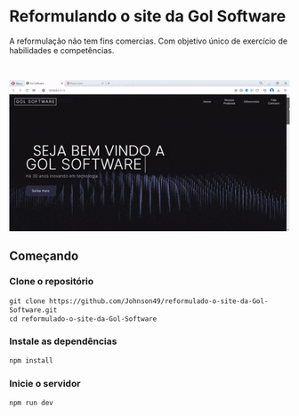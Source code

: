 # Reformulando o site da Gol Software

A reformulação não tem fins comercias. Com objetivo único de exercício de habilidades e competências.

<br>

<p align="center">
 <img width="600" src="https://github.com/Johnson49/reformulado-o-site-da-Gol-Software/blob/main/src/assets/img/gif.gif">
</p>


## Começando

### Clone o repositório

```shell
git clone https://github.com/Johnson49/reformulado-o-site-da-Gol-Software.git
cd reformulado-o-site-da-Gol-Software
```

### Instale as dependências

```javascript
npm install
```

### Inicie o servidor

```javascript
npm run dev
```
